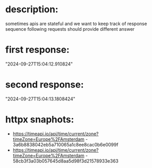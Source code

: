 # description:

sometimes apis are stateful and we want to keep track of response sequence
following requests should provide different answer

# first response:

"2024-09-27T15:04:12.910824"

# second response:

"2024-09-27T15:04:13.1808424"

# httpx snaphots:

 * https://timeapi.io/api/time/current/zone?timeZone=Europe%2FAmsterdam - 3a6b8838042eb5a710065a1c8ee8cac0b6e0099f
 * https://timeapi.io/api/time/current/zone?timeZone=Europe%2FAmsterdam - 58cb3f3a03b057645d8aa5d98f3d21578933e363
